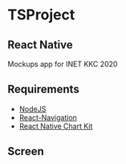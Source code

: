 # TSProject
## React Native
Mockups app for INET KKC 2020

## Requirements
 - [NodeJS](https://nodejs.org/en/)
 - [React-Navigation](https://reactnavigation.org/)
 - [React Native Chart Kit](https://github.com/indiespirit/react-native-chart-kit/)

## Screen
